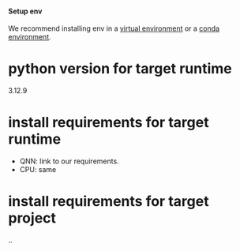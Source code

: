 #### Setup env

We recommend installing env in a [virtual environment](https://docs.python.org/3/library/venv.html) or a [conda environment](https://docs.conda.io/projects/conda/en/latest/user-guide/tasks/manage-environments.html).

# python version for target runtime

3.12.9

# install requirements for target runtime

- QNN: link to our requirements.
- CPU: same

# install requirements for target project

..
